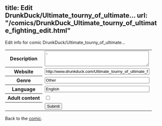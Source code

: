 title: Edit DrunkDuck/Ultimate_tourny_of_ultimate...
url: "/comics/DrunkDuck_Ultimate_tourny_of_ultimate_fighting_edit.html"
---
Edit info for comic DrunkDuck/Ultimate_tourny_of_ultimate...

<form name="comic" action="http://gaepostmail.appspot.com/comic/" method="post">
<table class="comicinfo">
<tr>
<th>Description</th><td><textarea name="description" cols="40" rows="3">-</textarea></td>
</tr>
<tr>
<th>Website</th><td><input type="text" name="url" value="http://www.drunkduck.com/Ultimate_tourny_of_ultimate_fighting/" size="40"/></td>
</tr>
<tr>
<th>Genre</th><td><input type="text" name="genre" value="Other" size="40"/></td>
</tr>
<tr>
<th>Language</th><td><input type="text" name="language" value="English" size="40"/></td>
</tr>
<tr>
<th>Adult content</th><td><input type="checkbox" name="adult" value="adult" /></td>
</tr>
<tr>
<th></th><td>
<input type="hidden" name="comic" value="DrunkDuck_Ultimate_tourny_of_ultimate_fighting" />
<input type="submit" name="submit" value="Submit" />
</td>
</tr>
</table>
</form>

Back to the [comic](DrunkDuck_Ultimate_tourny_of_ultimate_fighting.html).
